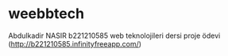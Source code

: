 # weebbtech
Abdulkadir NASIR b221210585 web teknolojileri dersi proje ödevi
(http://b221210585.infinityfreeapp.com/)
